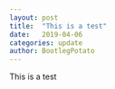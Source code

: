 ```yaml
---
layout: post
title:  "This is a test"
date:   2019-04-06 
categories: update
author: BootlegPotato
---
```


This is a test